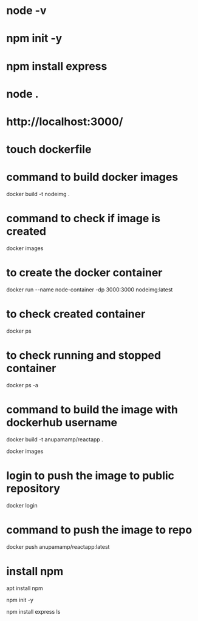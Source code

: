 # node -v

# npm init -y

# npm install express

# node .

# http://localhost:3000/

# touch dockerfile
# command to build docker images
docker build -t nodeimg .

# command to check if image is created
docker images 

# to create the docker container 
docker run --name node-container -dp 3000:3000 nodeimg:latest 

# to check created container
docker ps

# to check running and stopped container
docker ps -a

# command to build the image with dockerhub username 
docker build -t anupamamp/reactapp .

docker images

# login to push the image to public repository
docker login

# command to push the image to repo
docker push anupamamp/reactapp:latest

# install npm
apt install npm

npm init -y

npm install express
ls
